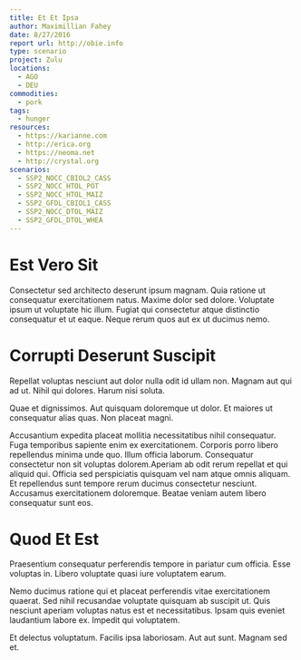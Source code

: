 ```yaml
---
title: Et Et Ipsa
author: Maximillian Fahey
date: 8/27/2016
report url: http://obie.info
type: scenario
project: Zulu
locations:
  - AGO
  - DEU
commodities:
  - pork
tags:
  - hunger
resources:
  - https://karianne.com
  - http://erica.org
  - https://neoma.net
  - http://crystal.org
scenarios:
  - SSP2_NOCC_CBIOL2_CASS
  - SSP2_NOCC_HTOL_POT
  - SSP2_NOCC_HTOL_MAIZ
  - SSP2_GFDL_CBIOL1_CASS
  - SSP2_NOCC_DTOL_MAIZ
  - SSP2_GFDL_DTOL_WHEA
---
```

# Est Vero Sit
Consectetur sed architecto deserunt ipsum magnam. Quia ratione ut consequatur exercitationem natus. Maxime dolor sed dolore. Voluptate ipsum ut voluptate hic illum. Fugiat qui consectetur atque distinctio consequatur et ut eaque. Neque rerum quos aut ex ut ducimus nemo.

# Corrupti Deserunt Suscipit
Repellat voluptas nesciunt aut dolor nulla odit id ullam non. Magnam aut qui ad ut. Nihil qui dolores. Harum nisi soluta.
 Quae et dignissimos. Aut quisquam doloremque ut dolor. Et maiores ut consequatur alias quas. Non placeat magni.
 Accusantium expedita placeat mollitia necessitatibus nihil consequatur. Fuga temporibus sapiente enim ex exercitationem. Corporis porro libero repellendus minima unde quo. Illum officia laborum. Consequatur consectetur non sit voluptas dolorem.Aperiam ab odit rerum repellat et qui aliquid qui. Officia sed perspiciatis quisquam vel nam atque omnis aliquam. Et repellendus sunt tempore rerum ducimus consectetur nesciunt. Accusamus exercitationem doloremque. Beatae veniam autem libero consequatur sunt eos.

# Quod Et Est
Praesentium consequatur perferendis tempore in pariatur cum officia. Esse voluptas in. Libero voluptate quasi iure voluptatem earum.
 Nemo ducimus ratione qui et placeat perferendis vitae exercitationem quaerat. Sed nihil recusandae voluptate quisquam ab suscipit ut. Quis nesciunt aperiam voluptas natus est et necessitatibus. Ipsam quis eveniet laudantium labore ex. Impedit qui voluptatem.
 Et delectus voluptatum. Facilis ipsa laboriosam. Aut aut sunt. Magnam sed et.
